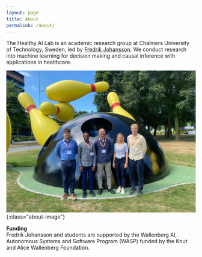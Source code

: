 ```yaml
---
layout: page
title: About
permalink: /about/
---
```



The Healthy AI Lab is an academic research group at Chalmers University of Technology, Sweden, led by [Fredrik Johansson](../people/fredrik.html). We conduct research into machine learning for decision making and causal inference with applications in healthcare.

![Healthy AI Lab](/assets/about/group.jpg){:class="about-image"}

**Funding**  
Fredrik Johansson and students are supported by the
Wallenberg AI, Autonomous Systems and Software Program (WASP) funded by the Knut and Alice Wallenberg Foundation.
